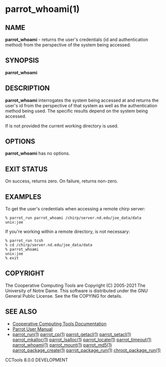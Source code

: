 






















# parrot_whoami(1)

## NAME
**parrot_whoami** - returns the user's credentials (id and authentication method) from the perspective of the system being accessed.

## SYNOPSIS
****parrot_whoami <path>****

## DESCRIPTION

**parrot_whoami** interrogates the system being accessed at <path> and returns the user's id
from the perspective of that system as well as the authentication method being used.  The specific
results depend on the system being accessed.

If <path> is not provided the current working directory is used.

## OPTIONS

**parrot_whoami** has no options.

## EXIT STATUS
On success, returns zero.  On failure, returns non-zero.

## EXAMPLES

To get the user's credentials when accessing a remote chirp server:
```
% parrot_run parrot_whoami /chirp/server.nd.edu/joe_data/data
unix:joe
```

If you're working within a remote directory, <path> is not necessary:
```
% parrot_run tcsh
% cd /chirp/server.nd.edu/joe_data/data
% parrot_whoami
unix:joe
% exit
```

## COPYRIGHT

The Cooperative Computing Tools are Copyright (C) 2005-2021 The University of Notre Dame.  This software is distributed under the GNU General Public License.  See the file COPYING for details.

## SEE ALSO


- [Cooperative Computing Tools Documentation]("../index.html")
- [Parrot User Manual]("../parrot.html")
- [parrot_run(1)](parrot_run.md) [parrot_cp(1)](parrot_cp.md) [parrot_getacl(1)](parrot_getacl.md)  [parrot_setacl(1)](parrot_setacl.md)  [parrot_mkalloc(1)](parrot_mkalloc.md)  [parrot_lsalloc(1)](parrot_lsalloc.md)  [parrot_locate(1)](parrot_locate.md)  [parrot_timeout(1)](parrot_timeout.md)  [parrot_whoami(1)](parrot_whoami.md)  [parrot_mount(1)](parrot_mount.md)  [parrot_md5(1)](parrot_md5.md)  [parrot_package_create(1)](parrot_package_create.md)  [parrot_package_run(1)](parrot_package_run.md)  [chroot_package_run(1)](chroot_package_run.md)


CCTools 8.0.0 DEVELOPMENT
